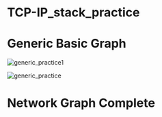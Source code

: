 # TCP-IP_stack_practice

# Generic Basic Graph
![generic_practice1](https://github.com/dlgus8648/TCP-IP_stack_practice/assets/139437162/c9dbe2f7-6729-4709-bf01-a6fe676ccfe0)


![generic_practice](https://github.com/dlgus8648/TCP-IP_stack_practice/assets/139437162/c33af6a0-2994-479a-ab89-9f6e9403c155)


# Network Graph Complete
